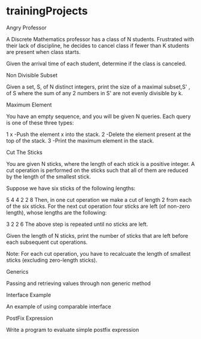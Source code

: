 # trainingProjects
Angry Professor

A Discrete Mathematics professor has a class of N students. Frustrated with their lack of discipline, he decides to cancel class if fewer than  K students are present when class starts.

Given the arrival time of each student, determine if the class is canceled.

Non Divisible Subset

Given a set, S, of N  distinct integers, print the size of a maximal subset,S' , of S where the sum of any  2 numbers in  S' are not evenly divisible by k.

Maximum Element

You have an empty sequence, and you will be given N queries. Each query is one of these three types:

1 x  -Push the element x into the stack.
2    -Delete the element present at the top of the stack.
3    -Print the maximum element in the stack.

Cut The Sticks

You are given N sticks, where the length of each stick is a positive integer. A cut operation is performed on the sticks such that all of them are reduced by the length of the smallest stick.

Suppose we have six sticks of the following lengths:

5 4 4 2 2 8
Then, in one cut operation we make a cut of length 2 from each of the six sticks. For the next cut operation four sticks are left (of non-zero length), whose lengths are the following: 

3 2 2 6
The above step is repeated until no sticks are left.

Given the length of N sticks, print the number of sticks that are left before each subsequent cut operations.

Note: For each cut operation, you have to recalcuate the length of smallest sticks (excluding zero-length sticks).

Generics

Passing and retrieving values through non generic method

Interface Example

An example of using comparable interface

PostFix Expression

Write a program to evaluate simple postfix expression


